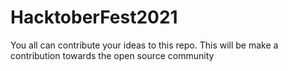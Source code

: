 # HacktoberFest2021
You all can contribute your ideas to this repo. This will be make a contribution towards the open source community 
